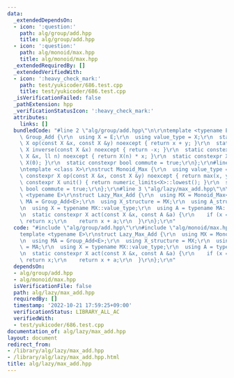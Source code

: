 ```yaml
---
data:
  _extendedDependsOn:
  - icon: ':question:'
    path: alg/group/add.hpp
    title: alg/group/add.hpp
  - icon: ':question:'
    path: alg/monoid/max.hpp
    title: alg/monoid/max.hpp
  _extendedRequiredBy: []
  _extendedVerifiedWith:
  - icon: ':heavy_check_mark:'
    path: test/yukicoder/686.test.cpp
    title: test/yukicoder/686.test.cpp
  _isVerificationFailed: false
  _pathExtension: hpp
  _verificationStatusIcon: ':heavy_check_mark:'
  attributes:
    links: []
  bundledCode: "#line 2 \"alg/group/add.hpp\"\n\r\ntemplate <typename E>\r\nstruct\
    \ Group_Add {\r\n  using X = E;\r\n  using value_type = X;\r\n  static constexpr\
    \ X op(const X &x, const X &y) noexcept { return x + y; }\r\n  static constexpr\
    \ X inverse(const X &x) noexcept { return -x; }\r\n  static constexpr X power(const\
    \ X &x, ll n) noexcept { return X(n) * x; }\r\n  static constexpr X unit() { return\
    \ X(0); }\r\n  static constexpr bool commute = true;\r\n};\r\n#line 2 \"alg/monoid/max.hpp\"\
    \ntemplate <class X>\r\nstruct Monoid_Max {\r\n  using value_type = X;\r\n  static\
    \ constexpr X op(const X &x, const X &y) noexcept { return max(x, y); }\r\n  static\
    \ constexpr X unit() { return numeric_limits<X>::lowest(); }\r\n  static constexpr\
    \ bool commute = true;\r\n};\r\n#line 3 \"alg/lazy/max_add.hpp\"\n\r\ntemplate\
    \ <typename E>\r\nstruct Lazy_Max_Add {\r\n  using MX = Monoid_Max<E>;\r\n  using\
    \ MA = Group_Add<E>;\r\n  using X_structure = MX;\r\n  using A_structure = MA;\r\
    \n  using X = typename MX::value_type;\r\n  using A = typename MA::value_type;\r\
    \n  static constexpr X act(const X &x, const A &a) {\r\n    if (x == numeric_limits<E>::lowest())\
    \ return x;\r\n    return x + a;\r\n  }\r\n};\r\n"
  code: "#include \"alg/group/add.hpp\"\r\n#include \"alg/monoid/max.hpp\"\r\n\r\n\
    template <typename E>\r\nstruct Lazy_Max_Add {\r\n  using MX = Monoid_Max<E>;\r\
    \n  using MA = Group_Add<E>;\r\n  using X_structure = MX;\r\n  using A_structure\
    \ = MA;\r\n  using X = typename MX::value_type;\r\n  using A = typename MA::value_type;\r\
    \n  static constexpr X act(const X &x, const A &a) {\r\n    if (x == numeric_limits<E>::lowest())\
    \ return x;\r\n    return x + a;\r\n  }\r\n};\r\n"
  dependsOn:
  - alg/group/add.hpp
  - alg/monoid/max.hpp
  isVerificationFile: false
  path: alg/lazy/max_add.hpp
  requiredBy: []
  timestamp: '2022-10-21 17:59:25+09:00'
  verificationStatus: LIBRARY_ALL_AC
  verifiedWith:
  - test/yukicoder/686.test.cpp
documentation_of: alg/lazy/max_add.hpp
layout: document
redirect_from:
- /library/alg/lazy/max_add.hpp
- /library/alg/lazy/max_add.hpp.html
title: alg/lazy/max_add.hpp
---
```

